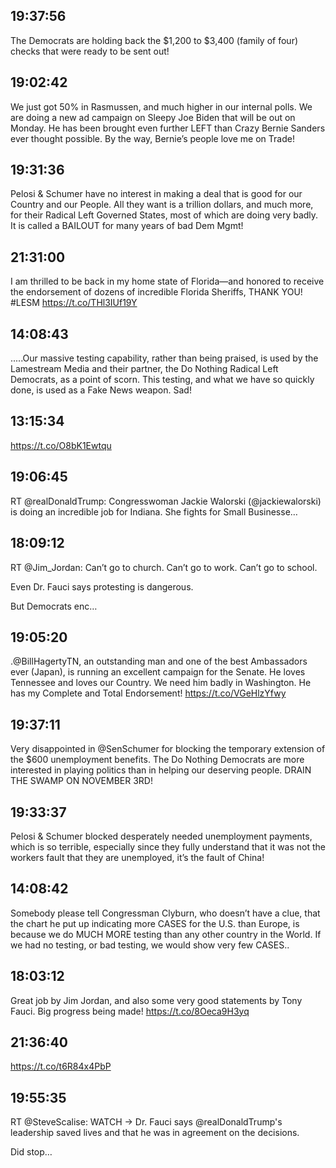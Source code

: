 ## 19:37:56
The Democrats are holding back the $1,200 to $3,400 (family of four) checks that were ready to be sent out!
## 19:02:42
We just got 50% in Rasmussen, and much higher in our internal polls. We are doing a new ad campaign on Sleepy Joe Biden that will be out on Monday. He has been brought even further LEFT than Crazy Bernie Sanders ever thought possible. By the way, Bernie’s people love me on Trade!
## 19:31:36
Pelosi &amp; Schumer have no interest in making a deal that is good for our Country and our People. All they want is a trillion dollars, and much more, for their Radical Left Governed States, most of which are doing very badly. It is called a BAILOUT for many years of bad Dem Mgmt!
## 21:31:00
I am thrilled to be back in my home state of Florida—and honored to receive the endorsement of dozens of incredible Florida Sheriffs, THANK YOU! #LESM https://t.co/THl3IUf19Y
## 14:08:43
.....Our massive testing capability, rather than being praised, is used by the Lamestream Media and their partner, the Do Nothing Radical Left Democrats, as a point of scorn. This testing, and what we have so quickly done, is used as a Fake News weapon. Sad!
## 13:15:34
https://t.co/O8bK1Ewtqu
## 19:06:45
RT @realDonaldTrump: Congresswoman Jackie Walorski (@jackiewalorski) is doing an incredible job for Indiana. She fights for Small Businesse…
## 18:09:12
RT @Jim_Jordan: Can’t go to church.
Can’t go to work. 
Can’t go to school.

Even Dr. Fauci says protesting is dangerous.

But Democrats enc…
## 19:05:20
.@BillHagertyTN, an outstanding man and one of the best Ambassadors ever (Japan), is running an excellent campaign for the Senate. He loves Tennessee and loves our Country. We need him badly in Washington. He has my Complete and Total Endorsement!
https://t.co/VGeHlzYfwy
## 19:37:11
Very disappointed in @SenSchumer for blocking the temporary extension of the $600 unemployment benefits. The Do Nothing Democrats are more interested in playing politics than in helping our deserving people. DRAIN THE SWAMP ON NOVEMBER 3RD!
## 19:33:37
Pelosi &amp; Schumer blocked desperately needed unemployment payments, which is so terrible, especially since they fully understand that it was not the workers fault that they are unemployed, it’s the fault of China!
## 14:08:42
Somebody please tell Congressman Clyburn, who doesn’t have a clue, that the chart he put up indicating more CASES for the U.S. than Europe, is because we do MUCH MORE testing than any other country in the World. If we had no testing, or bad testing, we would show very few CASES..
## 18:03:12
Great job by Jim Jordan, and also some very good statements by Tony Fauci. Big progress being made! https://t.co/8Oeca9H3yq
## 21:36:40
https://t.co/t6R84x4PbP
## 19:55:35
RT @SteveScalise: WATCH → Dr. Fauci says @realDonaldTrump's leadership saved lives and that he was in agreement on the decisions.

Did stop…
